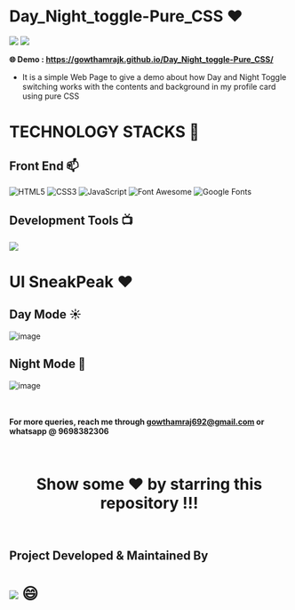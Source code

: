 # Day_Night_toggle-Pure_CSS ❤️

![](https://img.shields.io/github/languages/count/gowthamrajk/Day_Night_toggle-Pure_CSS)   ![](https://img.shields.io/github/languages/top/gowthamrajk/Day_Night_toggle-Pure_CSS)

**🌐 Demo :  https://gowthamrajk.github.io/Day_Night_toggle-Pure_CSS/**

- It is a simple Web Page to give a demo about how Day and Night Toggle switching works with the contents and background in my profile card using pure CSS

# TECHNOLOGY STACKS 📌

## Front End 📫

![HTML5](https://img.shields.io/static/v1?style=for-the-badge&message=HTML5&color=E34F26&logo=HTML5&logoColor=FFFFFF&label=)
![CSS3](https://img.shields.io/static/v1?style=for-the-badge&message=CSS3&color=1572B6&logo=CSS3&logoColor=FFFFFF&label=)
![JavaScript](https://img.shields.io/static/v1?style=for-the-badge&message=JavaScript&color=222222&logo=JavaScript&logoColor=F7DF1E&label=)
![Font Awesome](https://img.shields.io/static/v1?style=for-the-badge&message=Font+Awesome&color=339AF0&logo=Font+Awesome&logoColor=FFFFFF&label=)
![Google Fonts](https://img.shields.io/static/v1?style=for-the-badge&message=Google+Fonts&color=4285F4&logo=Google+Fonts&logoColor=FFFFFF&label=)

## Development Tools 📺

![](https://img.shields.io/static/v1?style=for-the-badge&message=Sublime+Text&color=222222&logo=Sublime+Text&logoColor=FF9800&label=)

# UI SneakPeak ❤️ 

## Day Mode ☀️

![image](https://user-images.githubusercontent.com/43011442/126862674-9da22198-a45f-48ca-ad24-ea43af347622.png)


## Night Mode 🌙

![image](https://user-images.githubusercontent.com/43011442/126862703-7dacc91d-2f7e-435b-9ee7-ae6a9be67647.png)


<br><br>
**For more queries, reach me through gowthamraj692@gmail.com or whatsapp @ 9698382306**

<br>

<div align="center">

# Show some ❤️ by starring this repository !!!

</div>

<br>

## Project Developed & Maintained By 

# ![](https://img.shields.io/static/v1?style=for-the-badge&message=Gowthamraj+K&color=007396&label=) 😄


